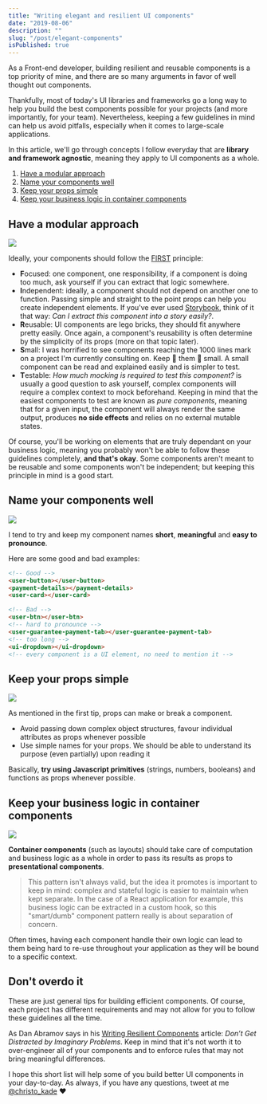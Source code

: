 ```yaml
---
title: "Writing elegant and resilient UI components"
date: "2019-08-06"
description: ""
slug: "/post/elegant-components"
isPublished: true
---
```


As a Front-end developer, building resilient and reusable components is a top priority of mine, and there are so many arguments in favor of well thought out components.

Thankfully, most of today's UI libraries and frameworks go a long way to help you build the best components possible for your projects (and more importantly, for your team). Nevertheless, keeping a few guidelines in mind can help us avoid pitfalls, especially when it comes to large-scale applications.

In this article, we'll go through concepts I follow everyday that are **library and framework agnostic**, meaning they apply to UI components as a whole.

1. [Have a modular approach](#have-a-modular-approach)
2. [Name your components well](#name-your-components-well)
3. [Keep your props simple](#keep-your-props-simple)
4. [Keep your business logic in container components](#keep-your-business-logic-in-container-components)

## Have a modular approach

![](https://thepracticaldev.s3.amazonaws.com/i/4qcceiqmxrsbh9tfewod.png)

Ideally, your components should follow the [FIRST](https://addyosmani.com/first/) principle:

- **F**ocused: one component, one responsibility, if a component is doing too much, ask yourself if you can extract that logic somewhere.
- **I**ndependent: ideally, a component should not depend on another one to function. Passing simple and straight to the point props can help you create independent elements. If you've ever used [Storybook](https://storybook.js.org), think of it that way: _Can I extract this component into a story easily?_.
- **R**eusable: UI components are lego bricks, they should fit anywhere pretty easily. Once again, a component's reusability is often determine by the simplicity of its props (more on that topic later).
- **S**mall: I was horrified to see components reaching the 1000 lines mark on a project I'm currently consulting on. Keep 👏 them 👏 small. A small component can be read and explained easily and is simpler to test.
- **T**estable: _How much mocking is required to test this component?_ is usually a good question to ask yourself, complex components will require a complex context to mock beforehand. Keeping in mind that the easiest components to test are known as _pure components_, meaning that for a given input, the component will always render the same output, produces **no side effects** and relies on no external mutable states.

Of course, you'll be working on elements that are truly dependant on your business logic, meaning you probably won't be able to follow these guidelines completely, **and that's okay**. Some components aren't meant to be reusable and some components won't be independent; but keeping this principle in mind is a good start.

## Name your components well

![](https://thepracticaldev.s3.amazonaws.com/i/ba521gikvx8pp7r0e9xx.png)

I tend to try and keep my component names **short**, **meaningful** and **easy to pronounce**.

Here are some good and bad examples:

```html
<!-- Good -->
<user-button></user-button>
<payment-details></payment-details>
<user-card></user-card>

<!-- Bad -->
<user-btn></user-btn>
<!-- hard to pronounce -->
<user-guarantee-payment-tab></user-guarantee-payment-tab>
<!-- too long -->
<ui-dropdown></ui-dropdown>
<!-- every component is a UI element, no need to mention it -->
```

## Keep your props simple

![](https://thepracticaldev.s3.amazonaws.com/i/8m2zuyuos3rungws1pmm.png)

As mentioned in the first tip, props can make or break a component.

- Avoid passing down complex object structures, favour individual attributes as props whenever possible
- Use simple names for your props. We should be able to understand its purpose (even partially) upon reading it

Basically, **try using Javascript primitives** (strings, numbers, booleans) and functions as props whenever possible.

## Keep your business logic in container components

![](https://thepracticaldev.s3.amazonaws.com/i/6vnhey8xbr6upppmvs2h.png)

**Container components** (such as layouts) should take care of computation and business logic as a whole in order to pass its results as props to **presentational components**.

> This pattern isn't always valid, but the idea it promotes is important to keep in mind: complex and stateful logic is easier to maintain when kept separate. In the case of a React application for example, this business logic can be extracted in a custom hook, so this "smart/dumb" component pattern really is about separation of concern.

Often times, having each component handle their own logic can lead to them being hard to re-use throughout your application as they will be bound to a specific context.

## Don't overdo it

These are just general tips for building efficient components. Of course, each project has different requirements and may not allow for you to follow these guidelines all the time.

As Dan Abramov says in his [Writing Resilient Components](https://overreacted.io/writing-resilient-components/) article: _Don’t Get Distracted by Imaginary Problems_. Keep in mind that it's not worth it to over-engineer all of your components and to enforce rules that may not bring meaningful differences.

I hope this short list will help some of you build better UI components in your day-to-day. As always, if you have any questions, tweet at me [@christo_kade](http://twitter.com/christo_kade) ❤️
